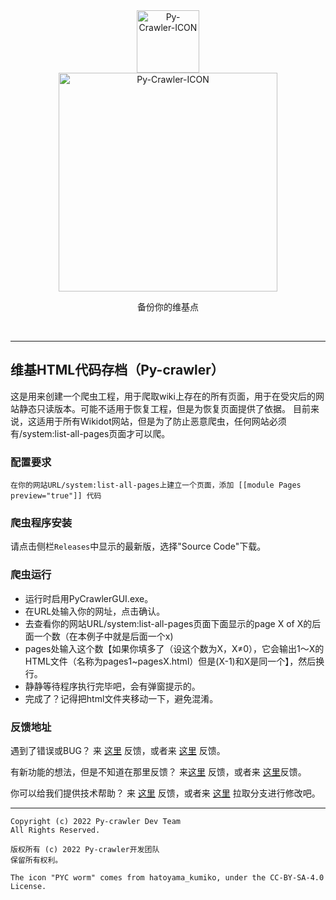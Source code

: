 <div class="center" align="center">
  <a href="#">
    <img alt="Py-Crawler-ICON" src="https://helloosdisk.wikidot.com/local--files/file:github/Pyc" width="100px">
  </a><br/>
  <img alt="Py-Crawler-ICON" src="https://helloosdisk.wikidot.com/local--files/file:github/pyctext.png" width="350px">
  <p>备份你的维基点</p>
  <img alt="" src="https://img.shields.io/github/license/HelloOSMe/Py-crawler">&nbsp;&nbsp;&nbsp;<img alt="" src="https://img.shields.io/github/v/release/HelloOSMe/Py-Crawler?include_prereleases">&nbsp;&nbsp;&nbsp;<img alt="" src="https://img.shields.io/github/stars/HelloOSMe/Py-crawler">
</div>

----------

## 维基HTML代码存档（Py-crawler）

这是用来创建一个爬虫工程，用于爬取wiki上存在的所有页面，用于在受灾后的网站静态只读版本。可能不适用于恢复工程，但是为恢复页面提供了依据。
目前来说，这适用于所有Wikidot网站，但是为了防止恶意爬虫，任何网站必须有/system:list-all-pages页面才可以爬。

### **配置要求**

```
在你的网站URL/system:list-all-pages上建立一个页面，添加 [[module Pages preview="true"]] 代码
```

### **爬虫程序安装**
请点击侧栏`Releases`中显示的最新版，选择"Source Code"下载。

### **爬虫运行**
* 运行时启用PyCrawlerGUI.exe。
* 在URL处输入你的网址，点击确认。
* 去查看你的网站URL/system:list-all-pages页面下面显示的page X of X的后面一个数（在本例子中就是后面一个x)
* pages处输入这个数【如果你填多了（设这个数为X，X≠0），它会输出1～X的HTML文件（名称为pages1~pagesX.html）但是(X-1)和X是同一个】，然后换行。
* 静静等待程序执行完毕吧，会有弹窗提示的。
* 完成了？记得把html文件夹移动一下，避免混淆。

### **反馈地址**

遇到了错误或BUG？ 来 [这里](http://ld-private-website.wikidot.com/forum/c-7602918/pyc) 反馈，或者来 [这里](https://github.com/HelloOSMe/Py-crawler/issues) 反馈。

有新功能的想法，但是不知道在那里反馈？ 来[这里](http://ld-private-website.wikidot.com/forum/t-15402049/pyc-1-1-0-1-9) 反馈，或者来 [这里](https://github.com/HelloOSMe/Py-crawler/issues)反馈。

你可以给我们提供技术帮助？ 来 [这里](http://ld-private-website.wikidot.com/forum/c-7602920/) 反馈，或者来 [这里](https://github.com/HelloOSMe/Py-crawler/fork) 拉取分支进行修改吧。

----------

```
Copyright (c) 2022 Py-crawler Dev Team
All Rights Reserved.

版权所有 (c) 2022 Py-crawler开发团队
保留所有权利。

The icon "PYC worm" comes from hatoyama_kumiko, under the CC-BY-SA-4.0 License.
```
